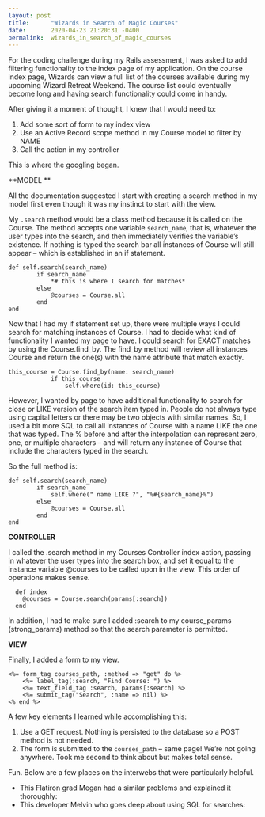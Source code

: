 ```yaml
---
layout: post
title:      "Wizards in Search of Magic Courses"
date:       2020-04-23 21:20:31 -0400
permalink:  wizards_in_search_of_magic_courses
---
```



For the coding challenge during my Rails assessment, I was asked to add filtering functionality to the index page of my application. On the course index page, Wizards can view a full list of the courses available during my upcoming Wizard Retreat Weekend. The course list could eventually become long and having search functionality could come in handy. 

After giving it a moment of thought, I knew that I would need to:
1. Add some sort of form to my index view
2. Use an Active Record scope method in my Course model to filter by NAME
3. Call the action in my controller

This is where the googling began. 

**MODEL **

All the documentation suggested I start with creating a search method in my model first even though it was my instinct to start with the view. 

My `.search` method would be a class method because it is called on the Course. The method accepts one variable `search_name`, that is, whatever the user types into the search, and then immediately verifies the variable’s existence. If nothing is typed the search bar all instances of Course will still appear – which is established in an if statement. 

```
def self.search(search_name)
        if search_name
            *# this is where I search for matches*
        else
            @courses = Course.all
        end
end
```

Now that I had my if statement set up, there were multiple ways I could search for matching instances of Course. I had to decide what kind of functionality I wanted my page to have. I could search for EXACT matches by using the Course.find_by. The find_by method will review all instances Course and return the one(s) with the name attribute that match exactly.  

```
this_course = Course.find_by(name: search_name)
            if this_course
                self.where(id: this_course)
```

However, I wanted by page to have additional functionality to search for close or LIKE version of the search item typed in. People do not always type using capital letters or there may be two objects with similar names. So, I used a bit more SQL to call all instances of Course with a name LIKE the one that was typed. The % before and after the interpolation can represent zero, one, or multiple characters – and will return any instance of Course that include the characters typed in the search. 

So the full method is: 

```
def self.search(search_name)
        if search_name
            self.where(" name LIKE ?", "%#{search_name}%")
        else
            @courses = Course.all
        end 
end
```

**CONTROLLER**
 
I called the .search method in my Courses Controller index action, passing in whatever the user types into the search box, and set it equal to the instance variable @courses to be called upon in the view. This order of operations makes sense. 

```
  def index
    @courses = Course.search(params[:search])
  end
```

In addition, I had to make sure I added :search to my course_params (strong_params) method so that the search parameter is permitted. 

**VIEW**

Finally, I added a form to my view. 

```
<%= form_tag courses_path, :method => "get" do %>
    <%= label_tag(:search, "Find Course: ") %>
    <%= text_field_tag :search, params[:search] %>
    <%= submit_tag("Search", :name => nil) %>
<% end %>
```

A few key elements I learned while accomplishing this: 
1.	Use a GET request. Nothing is persisted to the database so a POST method is not needed. 
2.	The form is submitted to the `courses_path` – same page! We’re not going anywhere. Took me second to think about but makes total sense. 

Fun. Below are a few places on the interwebs that were particularly helpful. 
* This Flatiron grad Megan had a similar problems and explained it thoroughly: [](https://dev.to/mwong068/adding-a-basic-search-form-in-rails-5hnl)
* This developer Melvin who goes deep about using SQL for searches: [](https://melvinchng.github.io/rails/SearchFeature.html#chapter-4-search-feature)




